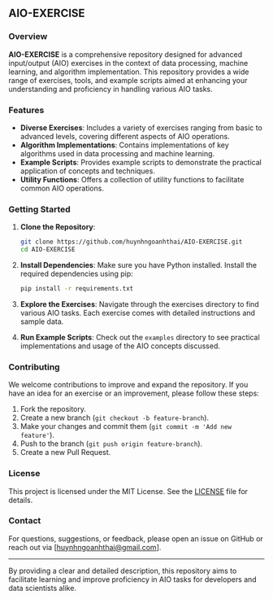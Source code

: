 ## AIO-EXERCISE

### Overview

**AIO-EXERCISE** is a comprehensive repository designed for advanced input/output (AIO) exercises in the context of data processing, machine learning, and algorithm implementation. This repository provides a wide range of exercises, tools, and example scripts aimed at enhancing your understanding and proficiency in handling various AIO tasks.

### Features

- **Diverse Exercises**: Includes a variety of exercises ranging from basic to advanced levels, covering different aspects of AIO operations.
- **Algorithm Implementations**: Contains implementations of key algorithms used in data processing and machine learning.
- **Example Scripts**: Provides example scripts to demonstrate the practical application of concepts and techniques.
- **Utility Functions**: Offers a collection of utility functions to facilitate common AIO operations.

### Getting Started

1. **Clone the Repository**:
   ```bash
   git clone https://github.com/huynhngoanhthai/AIO-EXERCISE.git
   cd AIO-EXERCISE
   ```

2. **Install Dependencies**:
   Make sure you have Python installed. Install the required dependencies using pip:
   ```bash
   pip install -r requirements.txt
   ```

3. **Explore the Exercises**:
   Navigate through the exercises directory to find various AIO tasks. Each exercise comes with detailed instructions and sample data.

4. **Run Example Scripts**:
   Check out the `examples` directory to see practical implementations and usage of the AIO concepts discussed.

### Contributing

We welcome contributions to improve and expand the repository. If you have an idea for an exercise or an improvement, please follow these steps:

1. Fork the repository.
2. Create a new branch (`git checkout -b feature-branch`).
3. Make your changes and commit them (`git commit -m 'Add new feature'`).
4. Push to the branch (`git push origin feature-branch`).
5. Create a new Pull Request.

### License

This project is licensed under the MIT License. See the [LICENSE](LICENSE) file for details.

### Contact

For questions, suggestions, or feedback, please open an issue on GitHub or reach out via [huynhngoanhthai@gmail.com].

---

By providing a clear and detailed description, this repository aims to facilitate learning and improve proficiency in AIO tasks for developers and data scientists alike.